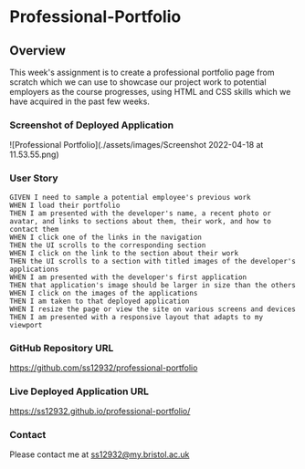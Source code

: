 # Professional-Portfolio

## Overview

This week's assignment is to create a professional portfolio page from scratch which we can use to showcase our project work to potential employers as the course progresses, using HTML and CSS skills which we have acquired in the past few weeks.

### Screenshot of Deployed Application

![Professional Portfolio](./assets/images/Screenshot 2022-04-18 at 11.53.55.png)

### User Story

```
GIVEN I need to sample a potential employee's previous work
WHEN I load their portfolio
THEN I am presented with the developer's name, a recent photo or avatar, and links to sections about them, their work, and how to contact them
WHEN I click one of the links in the navigation
THEN the UI scrolls to the corresponding section
WHEN I click on the link to the section about their work
THEN the UI scrolls to a section with titled images of the developer's applications
WHEN I am presented with the developer's first application
THEN that application's image should be larger in size than the others
WHEN I click on the images of the applications
THEN I am taken to that deployed application
WHEN I resize the page or view the site on various screens and devices
THEN I am presented with a responsive layout that adapts to my viewport
```

### GitHub Repository URL

https://github.com/ss12932/professional-portfolio

### Live Deployed Application URL

https://ss12932.github.io/professional-portfolio/

### Contact

Please contact me at ss12932@my.bristol.ac.uk
